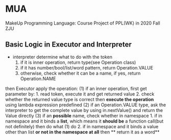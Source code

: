 # MUA
MakeUp Programming Language: Course Project of PPL(WK) in 2020 Fall ZJU

## Basic Logic in Executor and Interpreter
* interpreter determine what to do with the token
    1. if it is inner operation, return type(see Operation class)
    2. if it has number/bool/list/word pattern, return Operation.VALUE
    3. otherwise, check whether it can be a name, if yes, return Operation.NAME

then Executor apply the operation:
(1) if an inner operation, first get parameter by:
     1. read token, execute it and get returned value
     2. check whether the returned value type is correct
   then **execute the operation** using lambda expression predefined
(2) if an Operation.VALUE type, ask the interpreter 
     to get the complete value by using in.nextValue()
     and return the Value directly
(3) if an **possible** name, check whether in namespace
     1. if in namespace and it binds a **list**,
         which means it **should be** a function call(but not definitely)
         then do what (1) do
     2. if in namespace and it binds a value other than list
         **or not in the namespace at all**
         then ** return it as a word**